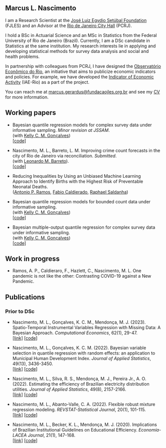 ## Marcus L. Nascimento

I am a Research Scientist at the [José Luiz Egydio Setúbal Foundation](https://fundacaojles.org.br/en/) (FJLES) and an Advisor at the [Rio de Janeiro City Hall](https://prefeitura.rio/) (PCRJ).

I hold a BSc in Actuarial Science and an MSc in Statistics from the Federal University of Rio de Janeiro (Brazil). Currently, I am a DSc candidate in Statistics at the same institution. My research interests lie in applying and developing statistical methods for survey data analysis and social and health problems.

In partnership with colleagues from PCRJ, I have designed the [Observatório Econômico do Rio](https://observatorioeconomico.rio/), an initiative that aims to publicize economic indicators and policies. For example, we have developed the [Indicator of Economic Activity](https://github.com/marcuslavagnole/IAE_Rio) (IAE-Rio) as a part of the project.

You can reach me at [marcus.gerardus@fundacaojles.org.br](mailto:marcus.gerardus@fundacaojles.org.br) and see my [CV](https://github.com/marcuslavagnole/marcuslavagnole/blob/main/CV.pdf) for more information.

<!--
**marcuslavagnole/marcuslavagnole** is a ✨ _special_ ✨ repository because its `README.md` (this file) appears on your GitHub profile.

Here are some ideas to get you started:

- 🔭 I’m currently working on ...
- 🌱 I’m currently learning ...
- 👯 I’m looking to collaborate on ...
- 🤔 I’m looking for help with ...
- 💬 Ask me about ...
- 📫 How to reach me: ...
- 😄 Pronouns: ...
- ⚡ Fun fact: ...
-->
## Working papers

- Bayesian quantile regression models for complex survey data under informative sampling. _Minor revision at JSSAM_. <br>
  (with [Kelly C. M. Gonçalves](https://sites.google.com/dme.ufrj.br/kelly/)) <br> 
  [[code]](https://github.com/marcuslavagnole/BWQR_Informative_Sampling)

- Nascimento, M. L., Barreto, L. M. Improving crime count forecasts in the city of Rio de Janeiro via reconciliation. _Submitted_. <br>
(with [Leonardo M. Barreto](https://www.linkedin.com/in/leonardo-moog-87b182180/)). <br>
[[code]](https://github.com/marcuslavagnole/Crime_forecast_reconciliation)

- Reducing Inequalities by Using an Unbiased Machine Learning Approach to Identify Births with the Highest Risk of Preventable Neonatal Deaths. <br>
([Antonio P. Ramos](https://tomramos.github.io/), [Fabio Caldierado](https://ebape.fgv.br/pessoas/fabio-caldieraro), [Raphael Saldanha](https://rfsaldanha.github.io/))

- Bayesian quantile regression models for bounded count data under informative sampling. <br>
(with [Kelly C. M. Gonçalves](https://sites.google.com/dme.ufrj.br/kelly/)) <br>
[[code]](https://github.com/marcuslavagnole/BWQR_Informative_Sampling)

- Bayesian multiple-output quantile regression for complex survey data under informative sampling. <br>
(with [Kelly C. M. Gonçalves](https://sites.google.com/dme.ufrj.br/kelly/)) <br>
[[code]](https://github.com/marcuslavagnole/BWQR_Informative_Sampling)

## Work in progress

- Ramos, A. P., Caldieraro, F., Hazlett, C., Nascimento, M. L. One pandemic is not like the other: Contrasting COVID-19 against a New Pandemic.

## Publications
<!--
### Methods

### Applications

### Pre-Doctoral
-->
### Prior to DSc

- Nascimento, M. L., Gonçalves, K. C. M., Mendonça, M. J. (2023). Spatio-Temporal Instrumental Variables Regression with Missing Data: A Bayesian Approach. _Computational Economics_, 62(1), 29-47. <br>
  [[link]](https://doi.org/10.1007/s10614-022-10269-z) [[code]](https://github.com/marcuslavagnole/SpatioTemporal_IV_regression)

- Nascimento, M. L., Gonçalves, K. C. M. (2022). Bayesian variable selection in quantile regression with random effects: an application to Municipal Human Development Index. _Journal of Applied Statistics_, 49(13), 3436-3450. <br>
  [[link]](https://doi.org/10.1080/02664763.2021.1950654) [[code]](https://github.com/marcuslavagnole/Quantile_regression_MHDI)

- Nascimento, M. L., Silva, R. S., Mendonça, M. J., Pereira Jr., A. O. (2022). Estimating the efficiency of Brazilian electricity distribution utilities. _Journal of Applied Statistics_, 49(8), 2157-2166. <br>
  [[link]](https://doi.org/10.1080/02664763.2021.1890000) [[code]](https://github.com/marcuslavagnole/Electricity_distribution_efficiency)

- Nascimento, M. L., Abanto-Valle, C. A. (2022). Flexible robust mixture regression modeling. _REVSTAT-Statistical Journal_, 20(1), 101-115. <br>
  [[link]](https://doi.org/10.57805/revstat.v20i1.365) [[code]](https://github.com/marcuslavagnole/Mixture_regression_SMSN)

- Nascimento, M. L., Becker, K. L., Mendonça, M. J. (2020). Implications of Brazilian Institutional Guidelines on Educational Efficiency. _Economía-LACEA Journal_, 21(1), 147-168. <br>
  [[link]](https://doi.org/10.1353/eco.2020.0009) [[code]](https://github.com/marcuslavagnole/Educational_efficiency)

